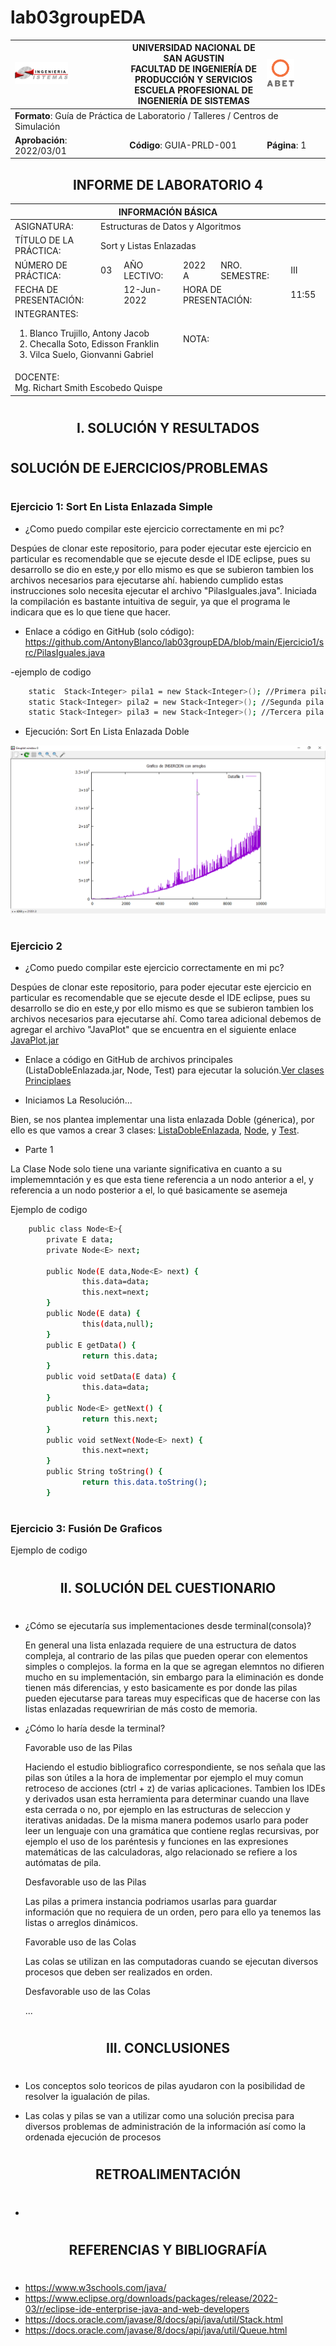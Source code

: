 # lab03groupEDA
<table>
    <theader>
        <tr>
            <td><img src="https://github.com/rescobedoq/pw2/blob/main/epis.png?raw=true" alt="EPIS" style="width:50%; height:auto"/></td>
            <th>
                <span style="font-weight:bold;">UNIVERSIDAD NACIONAL DE SAN AGUSTIN</span><br />
                <span style="font-weight:bold;">FACULTAD DE INGENIERÍA DE PRODUCCIÓN Y SERVICIOS</span><br />
                <span style="font-weight:bold;">ESCUELA PROFESIONAL DE INGENIERÍA DE SISTEMAS</span>
            </th>
            <td><img src="https://github.com/rescobedoq/pw2/blob/main/abet.png?raw=true" alt="ABET" style="width:50%; height:auto"/></td>
        </tr>
    </theader>
    <tbody>
        <tr><td colspan="3"><span style="font-weight:bold;">Formato</span>: Guía de Práctica de Laboratorio / Talleres / Centros de Simulación</td></tr>
        <tr><td><span style="font-weight:bold;">Aprobación</span>:  2022/03/01</td><td><span style="font-weight:bold;">Código</span>: GUIA-PRLD-001</td><td><span style="font-weight:bold;">Página</span>: 1</td></tr>
    </tbody>
</table>
</div>
<div align="center">
    <span style="font-weight:bold;"><h2>INFORME DE LABORATORIO 4</h2></span>
</div>


<table>
<theader>
    <tr><th colspan="6" style="width:50%; height:auto; text-align:center">INFORMACIÓN BÁSICA</th></tr>
</theader>
<tbody>
    <tr>
        <td>ASIGNATURA:</td><td colspan="5">Estructuras de Datos y Algoritmos</td>
    </tr>
    <tr>
        <td>TÍTULO DE LA PRÁCTICA:</td><td colspan="5">Sort y Listas Enlazadas</td>
    </tr>
    <tr>
        <td>NÚMERO DE PRÁCTICA:</td><td>03</td><td>AÑO LECTIVO:</td><td>2022 A</td><td>NRO. SEMESTRE:</td><td>III</td>
    </tr>
    <tr>
        <td colspan="2">FECHA DE PRESENTACIÓN:</td><td>12-Jun-2022</td><td colspan="2">HORA DE PRESENTACIÓN:</td><td>11:55</td>
    </tr>
    <tr>
        <td colspan="3">INTEGRANTES:
        <ol>
        <li>Blanco Trujillo, Antony Jacob</li>
        <li>Checalla Soto, Edisson Franklin</li>
        <li>Vilca Suelo, Gionvanni Gabriel</li>
        </ol>
        </td>
        <td colspan="2"> NOTA:</td>
        <td>     </td>
    </tr>
    <tr>
        <td colspan="6">DOCENTE:<br>
        Mg. Richart Smith Escobedo Quispe
        </td>
    </tr>
</table>

#
<div align="center">
    <span style="font-weight:bold;"><h2>I. SOLUCIÓN Y RESULTADOS </h2></span>
</div>

#
## SOLUCIÓN DE EJERCICIOS/PROBLEMAS

#
### Ejercicio 1: Sort En Lista Enlazada Simple 

-   ¿Como puedo compilar este ejercicio correctamente en mi pc?

Despúes de clonar este repositorio, para poder ejecutar este ejercicio en particular es recomendable que se ejecute desde el IDE eclipse, pues su desarrollo se dio en este,y por ello mismo es que se subieron tambien los archivos necesarios para ejecutarse ahí. habiendo cumplido estas instrucciones solo necesita ejecutar el archivo "PilasIguales.java". Iniciada la compilación es bastante intuitiva de seguir, ya que el programa le indicara que es lo que tiene que hacer.

-   Enlace a código en GitHub (solo código): https://github.com/AntonyBlanco/lab03groupEDA/blob/main/Ejercicio1/src/PilasIguales.java


-ejemplo de codigo 

```sh 
	static  Stack<Integer> pila1 = new Stack<Integer>(); //Primera pila de cilindros
	static Stack<Integer> pila2 = new Stack<Integer>(); //Segunda pila de cilindros
	static Stack<Integer> pila3 = new Stack<Integer>(); //Tercera pila de cilindros
```



-   Ejecución: Sort En Lista Enlazada Doble

<div align="center">

![Ejecucion](Imagenes%20para%20informe//imagen1.png)
</div>


#
### Ejercicio 2

-   ¿Como puedo compilar este ejercicio correctamente en mi pc?

Despúes de clonar este repositorio, para poder ejecutar este ejercicio en particular es recomendable que se ejecute desde el IDE eclipse, pues su desarrollo se dio en este,y por ello mismo es que se subieron tambien los archivos necesarios para ejecutarse ahí. Como tarea adicional debemos de agregar el archivo "JavaPlot" que se encuentra en el siguiente enlace [JavaPlot.jar](https://github.com/AntonyBlanco/lab04groupEDA/tree/echecalla/JavaPlot/JavaPlot-0.5.0/dist)

-   Enlace a código en GitHub de archivos principales (ListaDobleEnlazada.jar, Node, Test) para ejecutar la solución.[Ver clases Principlaes](https://github.com/AntonyBlanco/lab04groupEDA/tree/echecalla/Ejercicio2/src/LinkedListSort)

-   Iniciamos La Resolución...

Bien, se nos plantea implementar una lista enlazada Doble (génerica), por ello es que vamos a crear 3 clases: [ListaDobleEnlazada](https://github.com/AntonyBlanco/lab04groupEDA/blob/echecalla/Ejercicio2/src/LinkedListSort/ListaDobleEnlazada.java), [Node](https://github.com/AntonyBlanco/lab04groupEDA/blob/echecalla/Ejercicio2/src/LinkedListSort/Node.java), y [Test](https://github.com/AntonyBlanco/lab04groupEDA/blob/echecalla/Ejercicio2/src/LinkedListSort/Test.java). 

-   Parte 1

La Clase Node solo tiene una variante significativa en cuanto a su implememntación y es que esta tiene referencia a un nodo anterior a el, y referencia a un nodo posterior a el, lo qué basicamente se asemeja 




Ejemplo de codigo
```sh
    public class Node<E>{
        private E data;
        private Node<E> next;

        public Node(E data,Node<E> next) {
                this.data=data;
                this.next=next;
        }
        public Node(E data) {
                this(data,null);
        }
        public E getData() {
                return this.data;
        }
        public void setData(E data) {
                this.data=data;
        }
        public Node<E> getNext() {
                return this.next;
        }
        public void setNext(Node<E> next) {
                this.next=next;
        }
        public String toString() {
                return this.data.toString();
        }

```

#
### Ejercicio 3: Fusión De Graficos

Ejemplo de codigo

#
<div align="center">
    <span style="font-weight:bold;"><h2>II. SOLUCIÓN DEL CUESTIONARIO </h2></span>
</div>

#

- ¿Cómo se ejecutaría sus implementaciones desde terminal(consola)?

    En general una lista enlazada requiere de una estructura de datos compleja, al contrario de las pilas que pueden operar con elementos simples o complejos. la forma en la que se agregan elemntos no difieren mucho en su implementación, sin embargo para la eliminación es donde tienen más diferencias, y esto basicamente es por donde las pilas pueden ejecutarse para tareas muy especificas que de hacerse con las listas enlazadas requewririan de más costo de memoria. 

- ¿Cómo lo haría desde la terminal?

    Favorable uso de las Pilas

    Haciendo el estudio bibliografico correspondiente, se nos señala que las pilas son útiles a la hora de implementar por ejemplo el muy comun retroceso de acciones (ctrl + z) de varias aplicaciones.
    Tambien los IDEs y derivados usan esta herramienta para determinar cuando una llave esta cerrada o no, por ejemplo en las estructuras de seleccion y iterativas anidadas.
    De la misma manera podemos usarlo para poder leer un lenguaje con una gramática que contiene reglas recursivas, por ejemplo el uso de los paréntesis y funciones en las expresiones matemáticas de las calculadoras, algo relacionado se refiere a los autómatas de pila.

    Desfavorable uso de las Pilas

    Las pilas a primera instancia podriamos usarlas para guardar información que no requiera de un orden, pero para ello ya tenemos las listas o arreglos dinámicos.

    Favorable uso de las Colas

    Las colas se utilizan en las computadoras cuando se ejecutan diversos procesos que deben ser realizados en orden.

    Desfavorable uso de las Colas

    ...

#
<div align="center">
    <span style="font-weight:bold;"><h2>III. CONCLUSIONES </h2></span>
</div>

#
-   Los conceptos solo teoricos de pilas ayudaron con la posibilidad de resolver la igualación de pilas.

-   Las colas y pilas se van a utilizar como una solución precisa para diversos problemas de administración de la información así como la ordenada ejecución de procesos


#
<div align="center">
    <span style="font-weight:bold;"><h2>RETROALIMENTACIÓN </h2></span>
</div>

#

-   

#
<div align="center">
    <span style="font-weight:bold;"><h2>REFERENCIAS Y BIBLIOGRAFÍA </h2></span>
</div>

#

-   https://www.w3schools.com/java/
-   https://www.eclipse.org/downloads/packages/release/2022-03/r/eclipse-ide-enterprise-java-and-web-developers
-   https://docs.oracle.com/javase/8/docs/api/java/util/Stack.html
-   https://docs.oracle.com/javase/8/docs/api/java/util/Queue.html
   
    
